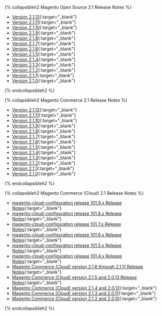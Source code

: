 <div markdown="1">

{% collapsibleh2 Magento Open Source 2.1 Release Notes %}
*	[Version 2.1.12]({{page.baseurl}}/release-notes/ReleaseNotes2.1.12CE.html){:target="_blank"}
*	[Version 2.1.11]({{page.baseurl}}/release-notes/ReleaseNotes2.1.11CE.html){:target="_blank"}
*	[Version 2.1.10]({{page.baseurl}}/release-notes/ReleaseNotes2.1.10CE.html){:target="_blank"}
*	[Version 2.1.9]({{page.baseurl}}/release-notes/ReleaseNotes2.1.9CE.html){:target="_blank"}
*	[Version 2.1.8]({{page.baseurl}}/release-notes/ReleaseNotes2.1.8CE.html){:target="_blank"}
*	[Version 2.1.7]({{page.baseurl}}/release-notes/ReleaseNotes2.1.7CE.html){:target="_blank"}
*	[Version 2.1.6]({{page.baseurl}}/release-notes/ReleaseNotes2.1.6CE.html){:target="_blank"}
*	[Version 2.1.5]({{page.baseurl}}/release-notes/ReleaseNotes2.1.5CE.html){:target="_blank"}
*	[Version 2.1.4]({{page.baseurl}}/release-notes/ReleaseNotes2.1.4CE.html){:target="_blank"}
*	[Version 2.1.3]({{page.baseurl}}/release-notes/ReleaseNotes2.1.3CE.html){:target="_blank"}
*	[Version 2.1.2]({{page.baseurl}}/release-notes/ReleaseNotes2.1.2CE.html){:target="_blank"}
*	[Version 2.1.1]({{page.baseurl}}/release-notes/ReleaseNotes2.1.1CE.html){:target="_blank"}
*	[Version 2.1.0]({{page.baseurl}}/release-notes/ReleaseNotes2.1.0CE.html){:target="_blank"}

{% endcollapsibleh2 %}


{% collapsibleh2 Magento Commerce 2.1 Release Notes %}
*	[Version 2.1.12]({{page.baseurl}}/release-notes/ReleaseNotes2.1.12EE.html){:target="_blank"}
*	[Version 2.1.11]({{page.baseurl}}/release-notes/ReleaseNotes2.1.11EE.html){:target="_blank"}
*	[Version 2.1.10]({{page.baseurl}}/release-notes/ReleaseNotes2.1.10EE.html){:target="_blank"}
*	[Version 2.1.9]({{page.baseurl}}/release-notes/ReleaseNotes2.1.9EE.html){:target="_blank"}
*	[Version 2.1.8]({{page.baseurl}}/release-notes/ReleaseNotes2.1.8EE.html){:target="_blank"}
*	[Version 2.1.7]({{page.baseurl}}/release-notes/ReleaseNotes2.1.7EE.html){:target="_blank"}
*	[Version 2.1.6]({{page.baseurl}}/release-notes/ReleaseNotes2.1.6EE.html){:target="_blank"}
*	[Version 2.1.5]({{page.baseurl}}/release-notes/ReleaseNotes2.1.5EE.html){:target="_blank"}
*	[Version 2.1.4]({{page.baseurl}}/release-notes/ReleaseNotes2.1.4EE.html){:target="_blank"}
*	[Version 2.1.3]({{page.baseurl}}/release-notes/ReleaseNotes2.1.3EE.html){:target="_blank"}
*	[Version 2.1.2]({{page.baseurl}}/release-notes/ReleaseNotes2.1.2EE.html){:target="_blank"}
*	[Version 2.1.1]({{page.baseurl}}/release-notes/ReleaseNotes2.1.1EE.html){:target="_blank"}
*	[Version 2.1.0]({{page.baseurl}}/release-notes/ReleaseNotes2.1.0EE.html){:target="_blank"}

{% endcollapsibleh2 %}

{% collapsibleh2 Magento Commerce (Cloud) 2.1 Release Notes %}

*	[magento-cloud-configuration release 101.9.x Release Notes]({{page.baseurl}}/cloud/release-notes/CloudReleaseNotes101.9.html){:target="_blank"}
*	[magento-cloud-configuration release 101.8.x Release Notes]({{page.baseurl}}/cloud/release-notes/CloudReleaseNotes101.8.html){:target="_blank"}
*	[magento-cloud-configuration release 101.7.x Release Notes]({{page.baseurl}}/cloud/release-notes/CloudReleaseNotes101.7.html){:target="_blank"}
*	[magento-cloud-configuration release 101.6.x Release Notes]({{page.baseurl}}/cloud/release-notes/CloudReleaseNotes101.6.html){:target="_blank"}
*	[magento-cloud-configuration release 101.5.x Release Notes]({{page.baseurl}}/cloud/release-notes/CloudReleaseNotes101.5.html){:target="_blank"}
*	[magento-cloud-configuration release 101.4.x Release Notes]({{page.baseurl}}/cloud/release-notes/CloudReleaseNotes101.4.html){:target="_blank"}
*	[Magento Commerce (Cloud) version 2.1.6 through 2.1.11 Release Notes]({{page.baseurl}}/cloud/release-notes/CloudReleaseNotes2.1.6-2.1.11.html){:target="_blank"}
*	[Magento Commerce (Cloud) version 2.1.5 and 2.0.13 Release Notes]({{page.baseurl}}/cloud/release-notes/CloudReleaseNotes2.1.5.html){:target="_blank"}
*	[Magento Commerce (Cloud) version 2.1.4 and 2.0.12]({{page.baseurl}}/cloud/release-notes/CloudReleaseNotes2.1.4.html){:target="_blank"}
*	[Magento Commerce (Cloud) version 2.1.3 and 2.0.11]({{page.baseurl}}/cloud/release-notes/CloudReleaseNotes2.1.3.html){:target="_blank"}
*	[Magento Commerce (Cloud) version 2.1.2 and 2.0.10]({{page.baseurl}}/cloud/release-notes/CloudReleaseNotes2.1.2.html){:target="_blank"}

{% endcollapsibleh2 %}
